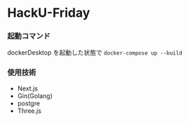 # HackU-Friday

### 起動コマンド

dockerDesktop を起動した状態で
`docker-compose up --build`

### 使用技術

- Next.js
- Gin(Golang)
- postgre
- Three.js
